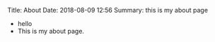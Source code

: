 Title: About
Date: 2018-08-09 12:56
Summary: this is my about page

* hello
* This is my about page.
